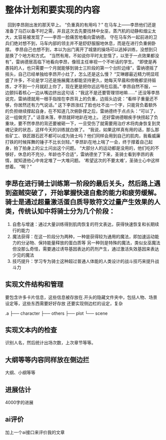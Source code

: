 # 整体计划和要实现的内容
 
回到李昂刚出发的那天早上。
“负重真的有用吗？”
在马车上——李昂他们还是准备了马匹以备不时之需，并且这次去先要找林中女巫，蒸汽机的动静和烟尘太大，太容易被发现了——李昂一脸痛苦地看向雷纳德。
守在马车外一起前进的卫兵们绝对想不到，马车内部的领主并不是舒舒服服地休息，而是在进行负重俯卧撑。
李昂自己也想不到，本以为出门离开了城堡的操场可以逃掉训练，没想到只是换了个地方和方式。
“当然有用，不如说你平时太怠惰了，以至于一点效果都没有”，雷纳德居高临下地看向李昂，像班主任审视一个不听话的学生。
“即使是再愚钝的人，也只需要一个月就能够到骑士三阶段的第一个台阶边缘”，雷纳德摇了摇头，自己已经单独给李昂开小灶了，怎么还是这么慢？
“艾琳娜最近精力明显旺盛了许多，不论是学习还是施展魔法都能坚持更久，她每天早晨和傍晚都坚持锻炼，才不到一个月就赶上你了，现在更是把你远远甩在后面。”
李昂自然不服，一边颤抖着核心一边从嘴边挤出这句话：“我这不是还要管理领地嘛……”
还没等李昂说完，雷纳德就用一根手指按在李昂背上的负重，边摇头边说：“看样子重量还不够，你居然还有力气说话。”
这下李昂涨红了脸也吐不出一个字，只能背负着额外的负担继续撑起自身，在不知道几次俯卧撑之后，雷纳德终于点点头：“可以了，这一组做完了。”
话音未落，李昂就砰地趴在地上。
还好雷纳德眼疾手快捞起了负重块，要不然李昂的背还要被砸一下，一旦受伤了就需要用治疗术将肉身恢复到灵魂记录的状态，这样今天的训练就白做了。
“我说，如果这样真有用的话，那么那些矿工、铁匠跟石匠不都可以成为骑士吗？他们同样会用到自己的肌肉，我看威廉打铁的时候挥舞的锤子不比长剑轻。”
李昂趴在地上喘了一会，终于撑着自己起身，拍了拍身上的尘土问出这个问题。
“大部分人的运动都是没用的，他们吃的不够好，休息的不充分，年龄也不合适”，雷纳德坐了下来，圣骑士看到李昂的表情，就知道他心中肯定堆了一大堆问题。
‘希望这次的不要太难’，圣骑士心中这样想着。
“啊？”
 
## 李昂在进行骑士训练第一阶段的最后关头，然后路上遇到盗贼突破了，开始掌握快速自愈的能力和疲劳缓解。骑士是通过超量激活蛋白质导致符文过量产生效果的人类，传统认知中将骑士分为几个阶段：
1. 自愈与增速：通过大量训练得到肌肉恢复的符文表达，获得快速恢复和长期续行的能力
2. 魔法获得：在这一阶段分为两种，一种是获得较为通用的魔法，即加速运动能力的分泌物、保持能量释放的蛋白质等
另一种则是特殊的魔法，类似女巫魔法但没那么奇怪，需要通过诱导基因表达的药剂产生，通过激活失效基因来表达少见的魔法
3. 技巧提升：学习专为骑士这种超过普通人体能的人类设计的战斗技巧来提升战斗力

## 实现文件结构和管理
要包含许多卡片信息，这些信息被存放在.开头的隐藏文件夹中，包括人物、场景设定等，这些东西需要好好存放
还要实现侧边栏的设定，复杂

.a
├── character
├── others
├── plot
└── scene

## 实现文本内的检查
识别人名，然后统计出场次数，上次章节等等。

## 大纲等等内容同样放在侧边拦
大纲、小纲等等

## 进展估计
4000字的进展

## ai评价
加上一个ai接口来评价我的文章
